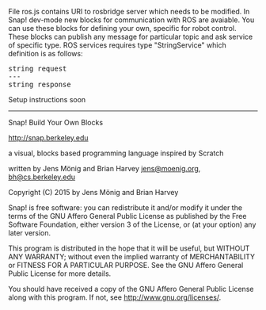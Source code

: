 File ros.js contains URI to rosbridge server which needs to be modified. In Snap! dev-mode new blocks for communication with ROS are avaiable. You can use these blocks for defining your own, specific for robot control. These blocks can publish any message for particular topic and ask service of specific type. ROS services requires type "StringService" which definition is as follows:

<pre>string request
---
string response</pre>

Setup instructions soon

---
Snap! Build Your Own Blocks

http://snap.berkeley.edu

a visual, blocks based programming language
inspired by Scratch

written by Jens Mönig and Brian Harvey
jens@moenig.org, bh@cs.berkeley.edu

Copyright (C) 2015 by Jens Mönig and Brian Harvey

Snap! is free software: you can redistribute it and/or modify
it under the terms of the GNU Affero General Public License as
published by the Free Software Foundation, either version 3 of
the License, or (at your option) any later version.

This program is distributed in the hope that it will be useful,
but WITHOUT ANY WARRANTY; without even the implied warranty of
MERCHANTABILITY or FITNESS FOR A PARTICULAR PURPOSE.  See the
GNU Affero General Public License for more details.

You should have received a copy of the GNU Affero General Public License
along with this program.  If not, see <http://www.gnu.org/licenses/>.

